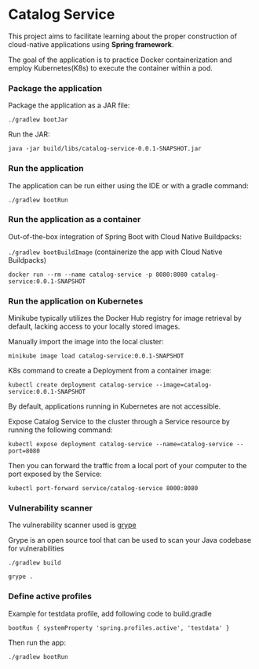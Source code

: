 # Catalog Service
This project aims to facilitate learning about the proper construction of cloud-native applications using __Spring framework__.

The goal of the application is to practice Docker containerization and employ Kubernetes(K8s) to execute the container within a pod.

### Package the application

Package the application as a JAR file:

`./gradlew bootJar`

Run the JAR: 

`java -jar build/libs/catalog-service-0.0.1-SNAPSHOT.jar`

### Run the application
The application can be run either using the IDE or with a gradle command:

`./gradlew bootRun`

### Run the application as a container
Out-of-the-box integration of Spring Boot with Cloud Native Buildpacks:

`./gradlew bootBuildImage` (containerize the app with Cloud Native Buildpacks)

`docker run --rm --name catalog-service -p 8080:8080 catalog-service:0.0.1-SNAPSHOT`

### Run the application on Kubernetes

Minikube typically utilizes the Docker Hub registry for image retrieval by default, lacking access to your locally stored images.

Manually import the image into the local cluster:

`minikube image load catalog-service:0.0.1-SNAPSHOT` 

K8s command to create a Deployment from a container image:

`kubectl create deployment catalog-service --image=catalog-service:0.0.1-SNAPSHOT`

By default, applications running in Kubernetes are not accessible.

Expose Catalog Service to the cluster through a Service resource by running the following command:

`kubectl expose deployment catalog-service --name=catalog-service --port=8080`

Then you can forward the traffic from a local port of your computer to the port exposed by the Service:

`kubectl port-forward service/catalog-service 8000:8080`

### Vulnerability scanner

The vulnerability scanner used is [grype](https://github.com/anchore/grype)

Grype is an open source tool that can be used to scan your Java codebase for vulnerabilities

`./gradlew build`

`grype .` 

### Define active profiles

Example for testdata profile, add following code to build.gradle


`bootRun {
systemProperty 'spring.profiles.active', 'testdata'
}`

Then run the app:

`./gradlew bootRun`
